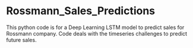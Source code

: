 # Rossmann_Sales_Predictions
This python code is for a Deep Learning LSTM model to predict sales for Rossmann company. Code deals with the timeseries challenges to predict future sales.
